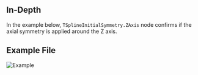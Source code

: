 ## In-Depth
In the example below, `TSplineInitialSymmetry.ZAxis` node confirms if the axial symmetry is applied around the Z axis.

## Example File

![Example](./Autodesk.DesignScript.Geometry.TSpline.TSplineInitialSymmetry.ZAxis_img.jpg)
